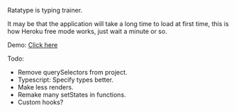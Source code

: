 Ratatype is typing trainer.

It may be that the application will take a long time to load at first time, this is how Heroku free mode works, just wait a minute or so.

Demo: <a href="https://ratatatatype.herokuapp.com/">Click here</a>

Todo:

- Remove querySelectors from project.
- Typescript: Specify types better.
- Make less renders.
- Remake many setStates in functions.
- Custom hooks?
